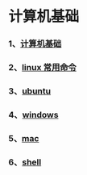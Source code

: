 # 计算机基础

### 1、[计算机基础](/计算机基础/计算机基础)

### 2、[linux 常用命令](/计算机基础/linux常用命令)

### 3、[ubuntu](/计算机基础/ubuntu)

### 4、[windows](/计算机基础/windows)

### 5、[mac](/计算机基础/mac)

### 6、[shell](/计算机基础/shell)
